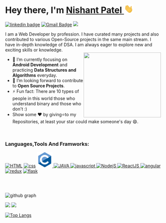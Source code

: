 <h1>Hey there, I'm <a  href="https://github.com/tanyagupta0201/">Nishant Patel </a> <img  src="https://raw.githubusercontent.com/ABSphreak/ABSphreak/master/gifs/Hi.gif" width="30px"></h1>

[![linkedin badge](https://img.shields.io/badge/tanyagupta0201-30302f?style=flat&logo=linkedin)](https://www.linkedin.com/in/tanyagupta0201)
[![Gmail Badge](https://img.shields.io/badge/tanyagupta.pg@gmail.com-30302f?style=flat&logo=Gmail&logoColor=red)](mailto:tanyagupta.pg@gmail.com)
<img src="https://komarev.com/ghpvc/?username=tanyagupta0201&style=plastic" />

I am a Web Developer by profession. I have curated many projects and also contributed to various Open-Source projects in the same main stream. I have in-depth knowledge of DSA. I am always eager to explore new and exciting skills or knowledge.
 <br> 
<img align='right' src="https://i.gifer.com/5eKX.gif" width="250" height="210">

- 🌱 I’m currently focusing on **Android Development** and practicing **Data Structures and Algorithms** everyday.
- 💬 I’m looking forward to contribute to **Open Source Projects**.
- ⚡ Fun fact: There are 10 types of people in this world those who understand binary and those who don't :)
-  Show some ❤ by giving⭐to my Repositories, at least your star could make someone's day 😄.

<br>

<h3 align="left">Languages,Tools And Framworks:</h3>

<p align="left">

<a rel="stylesheet" href="https://www.w3schools.com/html/" target="_blank"><img src="https://cdn.jsdelivr.net/gh/devicons/devicon/icons/html5/html5-original.svg" width="50" height="50" alt="HTML"/></a>
<a rel="stylesheet" href="https://www.w3schools.com/css/" target="_blank"><img src="https://cdn.jsdelivr.net/gh/devicons/devicon/icons/css3/css3-original.svg" width="50" height="50" alt="css" /></a>
<a href="https://www.cprogramming.com/" target="_blank"> <img src="https://raw.githubusercontent.com/devicons/devicon/master/icons/c/c-original.svg" alt="c" width="50" height="50"/> </a> 
<a rel="stylesheet" href="https://www.java.com/en/" target="_blank"> <img src="https://cdn.jsdelivr.net/gh/devicons/devicon/icons/java/java-original-wordmark.svg" width="50" height="50" alt="JAVA" /> </a>
<a href="https://www.w3schools.com/js/" target="_blank"> <img src="https://raw.githubusercontent.com/jmnote/z-icons/master/svg/javascript.svg" alt="javascript" width="50" height="50"/> </a>
 <a rel="stylesheet" href="https://nodejs.org/en/" target="_blank"><img src="https://cdn.jsdelivr.net/gh/devicons/devicon/icons/nodejs/nodejs-original-wordmark.svg" width="50" height="50" alt="NodejS"  /> </a>
<a rel="stylesheet" href="https://reactjs.org/" target="_blank"> <img src="https://cdn.jsdelivr.net/gh/devicons/devicon/icons/react/react-original.svg" alt="ReactJS" width="50" height="50" /> </a><a rel="stylesheet" href="https://angular.io/" target="_blank"><img src="https://cdn.jsdelivr.net/gh/devicons/devicon/icons/angularjs/angularjs-original.svg" width="50" height="50" alt="angular" /> </a>
<a rel="stylesheet" href="https://redux.js.org/" target="_blank"><img src="https://cdn.jsdelivr.net/gh/devicons/devicon/icons/redux/redux-original.svg" width="50" height="50" alt="redux" /></a>
<a rel="stylesheet" href="https://flask.palletsprojects.com/en/2.0.x/" target="_blank"><img src="https://cdn.jsdelivr.net/gh/devicons/devicon/icons/flask/flask-original.svg" width="50" height="50" alt="flask" /></a>
</p>



<br>
<br>

![github graph](https://activity-graph.herokuapp.com/graph?username=nishant23122000&theme=react-dark)


<img src = "https://github-readme-streak-stats.herokuapp.com/?user=nishant23122000&theme=dark&hide_border=false" width = 500>
<img src = "https://github-readme-stats.vercel.app/api?username=nishant23122000&show_icons=true&theme=dark" width = 500>



[![Top Langs](https://github-readme-stats.vercel.app/api/top-langs/?username=nishant23122000&theme=dark)](https://github.com/nishant23122000/github-readme-stats)

